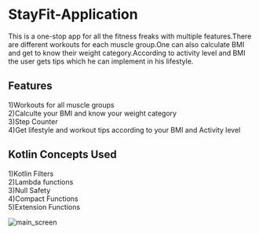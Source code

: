 # StayFit-Application

This is a one-stop app for all the fitness freaks with multiple features.There are different workouts for each muscle group.One can also 
calculate BMI and get to know their weight category.According to activity level and BMI the user gets tips which he can implement in his 
lifestyle.

## Features
1)Workouts for all muscle groups  <br/>
2)Calculte your BMI and know your weight category   <br/>
3)Step Counter   <br/>
4)Get lifestyle and workout tips according to your BMI and Activity level  <br/>

## Kotlin Concepts Used 
1)Kotlin Filters  <br/>
2)Lambda functions  <br/>
3)Null Safety     <br/>
4)Compact Functions   <br/>
5)Extension Functions   <br/>

![main_screen](https://user-images.githubusercontent.com/65643331/83948268-a5c09a80-a84e-11ea-9697-7591cb35c36a.jpeg)
